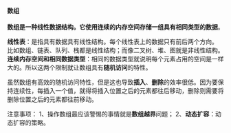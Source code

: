 #### 数组
**数组是一种线性数据结构。它使用连续的内存空间存储一组具有相同类型的数据**。

**线性表**：是指具有数据具有线性结构。每个线性表上的数据只有前后两个方向。 比如数组、链表、队列、栈都是线性结构；而像二叉树、堆、图就是非线性结构。
**连续内存空间和相同数据类型**：相同的数据类型就说明每个元素占用的空间是一样大的。所以这两个限制就让数组具有**随机访问**的特性。

虽然数组有高效的随机访问特性，但是这也导致**插入**、**删除**的效率很低。因为要保持连续性，每插入一个值，就得将插入位置之后的元素都往后移动，删除则需要将删除位置之后的元素都往前移动。

注意事项：
1、操作数组最应该警惕的事情就是**数组越界**问题；
2、**动态扩容**：动态扩容的策略。


